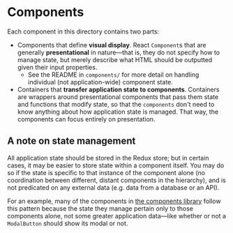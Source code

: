 # Components

Each component in this directory contains two parts:
* Components that define **visual display**. React `Component`s that are generally
    **presentational** in nature—that is, they do not specify how to manage state, but merely
    describe what HTML should be outputted given their input properties.
    * See the README in `components/` for more detail on handling individual (not
        application-wide) component state.
* Containers that **transfer application state to components**. Containers are wrappers
    around presentational components that pass them state and functions that
    modify state, so that the `components` don't need to know anything about how application
    state is managed. That way, the components can focus entirely on presentation.

## A note on state management

All application state should be stored in the Redux store; but in certain cases, it may be easier to
store state within a component itself. You may do so if the state is specific to that instance of
the component alone (no coordination between different, distant components in
the hierarchy), and is not predicated on any
external data (e.g. data from a database or an API).

For an example, many of the components in [the components
library](https://github.com/clever/components) follow this pattern because the state they manage
pertain only to those components alone, not some greater application data—like whether or not a
`ModalButton` should show its modal or not.
